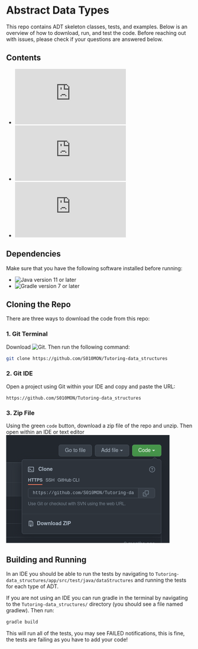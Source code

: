 
# Abstract Data Types
This repo contains ADT skeleton classes, tests, and examples.  Below is an overview of how to download, run, and test the code.  Before reaching out with issues, please check if your questions are answered below.

## Contents
 - ![Dependencies](https://github.com/S010MON/Tutoring-data_structures/blob/master/README.md#dependencies)
 - ![Cloning the Repo](https://github.com/S010MON/Tutoring-data_structures/blob/master/README.md#cloning-the-repo)
 - ![Building and Running](https://github.com/S010MON/Tutoring-data_structures/blob/master/README.md#building-and-running)


## Dependencies
Make sure that you have the following software installed before running:
 - ![Java](https://www.java.com/en/) version 11 or later
 - ![Gradle](https://gradle.org/) version 7 or later

## Cloning the Repo
There are three ways to download the code from this repo:

### 1. Git Terminal
Download ![Git](https://git-scm.com/). Then run the following command:

```bash
git clone https://github.com/S010MON/Tutoring-data_structures
```

### 2. Git IDE
Open a project using Git within your IDE and copy and paste the URL:
```
https://github.com/S010MON/Tutoring-data_structures
```

### 3. Zip File
Using the green `code` button, download a zip file of the repo and unzip.  Then open within an IDE or text editor
![zip_screenshot.png](https://github.com/S010MON/Tutoring-data_structures/blob/master/zip_screenshot.png)


## Building and Running
In an IDE you should be able to run the tests by navigating to `Tutoring-data_structures/app/src/test/java/dataStructures` and running the tests for each type of ADT. 

If you are not using an IDE you can run gradle in the terminal by navigating to the `Tutoring-data_structures/` directory (you should see a file named gradlew).  Then run:
```bash
gradle build
```
This will run all of the tests, you may see FAILED notifications, this is fine, the tests are failing as you have to add your code!

